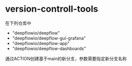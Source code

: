 # version-controll-tools


在下列仓库中
- "deepflowio/deepflow" 
- "deepflowio/deepflow-gui-grafana" 
- "deepflowio/deepflow-app" 
- "deepflowio/deepflow-dashboards"

通过ACTION创建基于main的新分支，参数需要指定新分支名称

